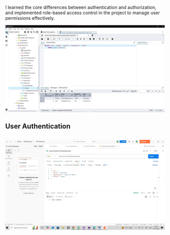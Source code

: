 I learned the core differences between authentication and authorization, and implemented role-based access control in the project to manage user permissions effectively.

![HOME](https://github.com/krishnamodhavadiya/Tatvasoft/blob/main/DAY5/userdatabse.jpg)

<h2>User Authentication<h2/>
  
![HOME](https://github.com/krishnamodhavadiya/Tatvasoft/blob/main/DAY5/userdatabase2.jpg)
